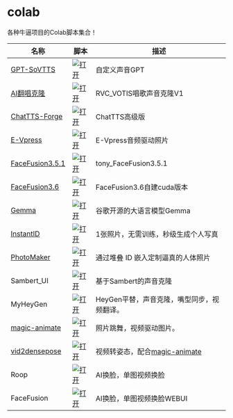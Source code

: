 # colab
各种牛逼项目的Colab脚本集合！

| 名称  |脚本   | 描述 |
| ---- | ---- | ---- |
| [GPT-SoVTTS](https://github.com/RVC-Boss/GPT-SoVITS) | [![打开](https://colab.research.google.com/assets/colab-badge.svg)](https://colab.research.google.com/github/gitkimjob/kimjob_colab/blob/master/GPT-SoVTTS.ipynb) |自定义声音GPT|
| [AI翻唱克隆](https://github.com/gitkimjob/Retrieval-based-Voice-Conversion-WebUI_v1) | [![打开](https://colab.research.google.com/assets/colab-badge.svg)](https://colab.research.google.com/github/gitkimjob/kimjob_colab/blob/master/Retrieval_based_Voice_Conversion_WebUI_v1.ipynb) |RVC_VOTIS唱歌声音克隆V1|
| [ChatTTS-Forge](https://github.com/gitkimjob/ChatTTS-Forge) | [![打开](https://colab.research.google.com/assets/colab-badge.svg)](https://colab.research.google.com/github/gitkimjob/kimjob_colab/blob/master/ChatTTS-Forge.ipynb) |ChatTTS高级版|
| [E-Vpress](https://github.com/gitkimjob/E-Vpress) | [![打开](https://colab.research.google.com/assets/colab-badge.svg)](https://colab.research.google.com/github/gitkimjob/kimjob_colab/blob/master/V-Express.ipynb) |E-Vpress音频驱动照片|
| [FaceFusion3.5.1](https://github.com/gitkimjob/kimjobff) | [![打开](https://colab.research.google.com/assets/colab-badge.svg)](https://colab.research.google.com/github/gitkimjob/kimjobff/blob/main/tonyff_last.ipynb) |tony_FaceFusion3.5.1|
| [FaceFusion3.6](https://github.com/gitkimjob/kimjobff2.6) | [![打开](https://colab.research.google.com/assets/colab-badge.svg)](https://colab.research.google.com/github/gitkimjob/kimjobff2.6/blob/master/face2.6.0.ipynb) |FaceFusion3.6自建cuda版本|
| [Gemma](https://Github.com/google/gemma_pytorch) | [![打开](https://colab.research.google.com/assets/colab-badge.svg)](https://colab.research.google.com/github/dream80/TonyColab/blob/master/backup/pytorch_gemma.ipynb) |谷歌开源的大语言模型Gemma|
| [InstantID](https://github.com/InstantID/InstantID) | [![打开](https://colab.research.google.com/assets/colab-badge.svg)](https://colab.research.google.com/github/dream80/TonyColab/blob/master/InstantID.ipynb) |1张照片，无需训练，秒级生成个人写真|
| [PhotoMaker](https://github.com/TencentARC/PhotoMaker) | [![打开](https://colab.research.google.com/assets/colab-badge.svg)](https://colab.research.google.com/github/dream80/TonyColab/blob/master/PhotoMaker.ipynb) | 通过堆叠 ID 嵌入定制逼真的人体照片 |
| Sambert_UI | [![打开](https://colab.research.google.com/assets/colab-badge.svg)](https://colab.research.google.com/github/dream80/TonyColab/blob/master/backup/Sambert_UI.ipynb) | 基于Sambert的声音克隆 |
| MyHeyGen | [![打开](https://colab.research.google.com/assets/colab-badge.svg)](https://colab.research.google.com/github/dream80/TonyColab/blob/master/myheygen.ipynb) | HeyGen平替，声音克隆，嘴型同步，视频翻译。 |
| [magic-animate](https://github.com/magic-research/magic-animate) | [![打开](https://colab.research.google.com/assets/colab-badge.svg)](myheygen.ipynb) | 照片跳舞，视频驱动图片。 |
| [vid2densepose](https://github.com/Flode-Labs/vid2densepose) | [![打开](https://colab.research.google.com/assets/colab-badge.svg)](https://colab.research.google.com/github/dream80/TonyColab/blob/master/backup/Vid2Densepose.ipynb) | 视频转姿态，配合[magic-animate](https://github.com/magic-research/magic-animate) |
| Roop | [![打开](https://colab.research.google.com/assets/colab-badge.svg)](https://colab.research.google.com/github/dream80/roop_colab/blob/main/roop_v1_3.ipynb) | AI换脸，单图视频换脸 |
| FaceFusion | [![打开](https://colab.research.google.com/assets/colab-badge.svg)](https://colab.research.google.com/github/dream80/roop_colab/blob/main/tonyff_v2.1.2.ipynb) | AI换脸，单图视频换脸WEBUI |
